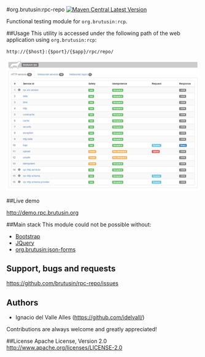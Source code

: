 #org.brutusin:rpc-repo [![Maven Central Latest Version](https://maven-badges.herokuapp.com/maven-central/org.brutusin/rpc-repo/badge.svg)](https://maven-badges.herokuapp.com/maven-central/org.brutusin/rpc-repo/)

Functional testing module for `org.brutusin:rcp`.  

##Usage
This utility is accessed under the following path of the web application using `org.brutusin:rcp`:
```
http://{$host}:{$port}/{$app}/rpc/repo/
```

[![Example](img/example.jpg)](http://demo.rpc.brutusin.org)

##Live demo

http://demo.rpc.brutusin.org

##Main stack
This module could not be possible without:
* [Bootstrap](http://getbootstrap.com/)
* [JQuery](http://jquery.com/)
* [org.brutusin:json-forms](https://github.com/brutusin/json-forms)

## Support, bugs and requests
https://github.com/brutusin/rpc-repo/issues

## Authors

- Ignacio del Valle Alles (<https://github.com/idelvall/>)

Contributions are always welcome and greatly appreciated!

##License
Apache License, Version 2.0
http://www.apache.org/licenses/LICENSE-2.0
